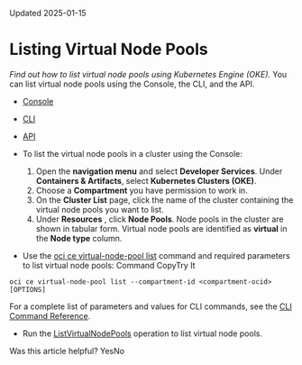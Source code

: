 Updated 2025-01-15
# Listing Virtual Node Pools
_Find out how to list virtual node pools using Kubernetes Engine (OKE)._
You can list virtual node pools using the Console, the CLI, and the API.
  * [Console](https://docs.oracle.com/en-us/iaas/Content/ContEng/Tasks/list-virtual-node-pools.htm)
  * [CLI](https://docs.oracle.com/en-us/iaas/Content/ContEng/Tasks/list-virtual-node-pools.htm)
  * [API](https://docs.oracle.com/en-us/iaas/Content/ContEng/Tasks/list-virtual-node-pools.htm)


  * To list the virtual node pools in a cluster using the Console:
    1. Open the **navigation menu** and select **Developer Services**. Under **Containers & Artifacts**, select **Kubernetes Clusters (OKE)**.
    2. Choose a **Compartment** you have permission to work in.
    3. On the **Cluster List** page, click the name of the cluster containing the virtual node pools you want to list.
    4. Under **Resources** , click **Node Pools**.
Node pools in the cluster are shown in tabular form. Virtual node pools are identified as **virtual** in the **Node type** column.
  * Use the [oci ce virtual-node-pool list](https://docs.oracle.com/iaas/tools/oci-cli/latest/oci_cli_docs/cmdref/ce/virtual-node-pool/list.html) command and required parameters to list virtual node pools:
Command
CopyTry It
```
oci ce virtual-node-pool list --compartment-id <compartment-ocid> [OPTIONS]
```

For a complete list of parameters and values for CLI commands, see the [CLI Command Reference](https://docs.oracle.com/iaas/tools/oci-cli/latest).
  * Run the [ListVirtualNodePools](https://docs.oracle.com/iaas/api/#/en/containerengine/latest/VirtualNodePoolSummary/ListVirtualNodePools) operation to list virtual node pools.


Was this article helpful?
YesNo

